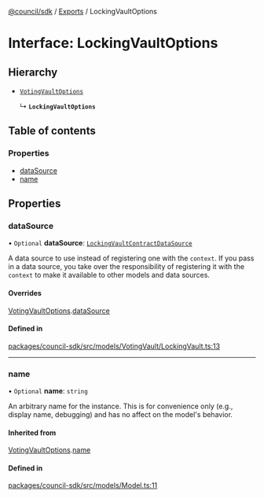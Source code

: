 [@council/sdk](../README.md) / [Exports](../modules.md) / LockingVaultOptions

# Interface: LockingVaultOptions

## Hierarchy

- [`VotingVaultOptions`](VotingVaultOptions.md)

  ↳ **`LockingVaultOptions`**

## Table of contents

### Properties

- [dataSource](LockingVaultOptions.md#datasource)
- [name](LockingVaultOptions.md#name)

## Properties

### dataSource

• `Optional` **dataSource**: [`LockingVaultContractDataSource`](../classes/LockingVaultContractDataSource.md)

A data source to use instead of registering one with the `context`. If you
pass in a data source, you take over the responsibility of registering it
with the `context` to make it available to other models and data sources.

#### Overrides

[VotingVaultOptions](VotingVaultOptions.md).[dataSource](VotingVaultOptions.md#datasource)

#### Defined in

[packages/council-sdk/src/models/VotingVault/LockingVault.ts:13](https://github.com/element-fi/council-monorepo/blob/d38feb9/packages/council-sdk/src/models/VotingVault/LockingVault.ts#L13)

___

### name

• `Optional` **name**: `string`

An arbitrary name for the instance. This is for convenience only (e.g.,
display name, debugging) and has no affect on the model's behavior.

#### Inherited from

[VotingVaultOptions](VotingVaultOptions.md).[name](VotingVaultOptions.md#name)

#### Defined in

[packages/council-sdk/src/models/Model.ts:11](https://github.com/element-fi/council-monorepo/blob/d38feb9/packages/council-sdk/src/models/Model.ts#L11)
